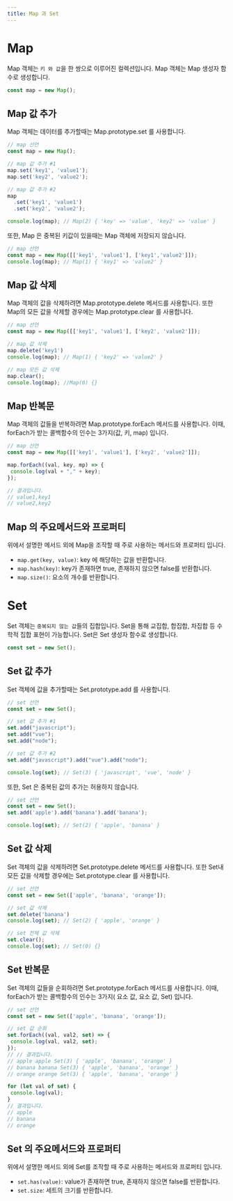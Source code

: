 ```yaml
---
title: Map 과 Set
---
```


# Map

Map 객체는 `키 와 값`을 한 쌍으로 이루어진 컬렉션입니다. Map 객체는 Map 생성자 함수로 생성합니다.

```js
const map = new Map();
```

## Map 값 추가

Map 객체는 데이터를 추가할때는 Map.prototype.set 를 사용합니다.

```js
// map 선언
const map = new Map();

// map 값 추가 #1
map.set('key1', 'value1');
map.set('key2', 'value2');

// map 값 추가 #2
map
  .set('key1', 'value1')
  .set('key2', 'value2');

console.log(map); // Map(2) { 'key' => 'value', 'key2' => 'value' }
```

또한, Map 은 중복된 키값이 있을때는 Map 객체에 저장되지 않습니다.

```js
// map 선언
const map = new Map([['key1', 'value1'], ['key1','value2']]);
console.log(map); // Map(1) { 'key1' => 'value2' }
```
 ## Map 값 삭제

 Map 객체의 값을 삭제하려면 Map.prototype.delete 메서드를 사용합니다. 또한 Map의 모든 값을 삭제할 경우에는
 Map.prototype.clear 를 사용합니다.

 ```js
 // map 선언
const map = new Map([['key1', 'value1'], ['key2', 'value2']]);

// map 값 삭제
map.delete('key1')
console.log(map); // Map(1) { 'key2' => 'value2' }

// map 모든 값 삭제
map.clear();
console.log(map); //Map(0) {}
```

## Map 반복문

Map 객체의 값들을 반복하려면 Map.prototype.forEach 메서드를 사용합니다. 이때, forEach가 받는 콜백함수의 인수는 3가지(값, 키, map) 입니다.

 ```js
 // map 선언
const map = new Map([['key1', 'value1'], ['key2', 'value2']]);

map.forEach((val, key, mp) => {
  console.log(val + "," + key);
});

// 결과입니다.
// value1,key1
// value2,key2
```

## Map 의 주요메서드와 프로퍼티

위에서 설명한 메서드 외에 Map을 조작할 때 주로 사용하는 메서드와 프로퍼티 입니다.

- `map.get(key, value)`: key 에 해당하는 값을 반환합니다.
- `map.hash(key)`: key가 존재하면 true, 존재하지 않으면 false를 반환합니다.
- `map.size()`: 요소의 개수를 반환합니다.


# Set

Set 객체는 `중복되지 않는 값`들의 집합입니다. Set을 통해 교집합, 합집합, 차집합 등 수학적 집합 표현이 가능합니다.
Set은 Set 생성자 함수로 생성합니다.

```js
const set = new Set();
```

## Set 값 추가

Set 객체에 값을 추가할때는 Set.prototype.add 를 사용합니다.

```js
// set 선언
const set = new Set();

// set 값 추가 #1
set.add("javascript");
set.add("vue");
set.add("node");

// set 값 추가 #2
set.add("javascript").add("vue").add("node");

console.log(set); // Set(3) { 'javascript', 'vue', 'node' }
```

또한, Set 은 중복된 값의 추가는 허용하지 않습니다.

```js
// set 선언
const set = new Set();
set.add('apple').add('banana').add('banana');

console.log(set); // Set(2) { 'apple', 'banana' }
```
 ## Set 값 삭제
 
Set 객체의 값을 삭제하려면 Set.prototype.delete 메서드를 사용합니다. 또한 Set내 모든 값을 삭제할 경우에는
Set.prototype.clear 를 사용합니다.

```js
// set 선언
const set = new Set(['apple', 'banana', 'orange']);

// set 값 삭제
set.delete('banana')
console.log(set); // Set(2) { 'apple', 'orange' }

// set 전체 값 삭제
set.clear();
console.log(set); // Set(0) {}
```

## Set 반복문

Set 객체의 값들을 순회하려면 Set.prototype.forEach 메서드를 사용합니다. 이때, forEach가 받는 콜백함수의 인수는 3가지( 요소 값, 요소 값, Set) 입니다.

 ```js
// set 선언
const set = new Set(['apple', 'banana', 'orange']);

// set 값 순회
set.forEach((val, val2, set) => {
  console.log(val, val2, set);
});
// // 결과입니다.
// apple apple Set(3) { 'apple', 'banana', 'orange' }
// banana banana Set(3) { 'apple', 'banana', 'orange' }
// orange orange Set(3) { 'apple', 'banana', 'orange' }

for (let val of set) {
  console.log(val);
}
// 결과입니다.
// apple
// banana
// orange
```

## Set 의 주요메서드와 프로퍼티

위에서 설명한 메서드 외에 Set를 조작할 때 주로 사용하는 메서드와 프로퍼티 입니다.

- `set.has(value)`: value가 존재하면 true, 존재하지 않으면 false를 반환합니다.
- `set.size`: 세트의 크기를 반환합니다.
